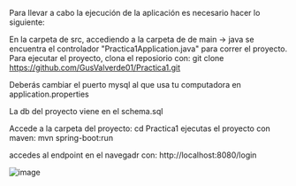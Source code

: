 Para llevar a cabo la ejecución de la aplicación es necesario hacer lo siguiente: 

En la carpeta de src, accediendo a la carpeta de de main -> java se encuentra el controlador "Practica1Application.java" para correr el proyecto. 
Para ejecutar el proyecto, clona el reposiorio con: git clone https://github.com/GusValverde01/Practica1.git 

Deberás cambiar el puerto mysql al que usa tu computadora en application.properties

La db del proyecto viene en el schema.sql

Accede a la carpeta del proyecto: cd Practica1 ejecutas el proyecto con maven: mvn spring-boot:run 

accedes al endpoint en el navegadr con: http://localhost:8080/login

![image](https://github.com/user-attachments/assets/ff6bb321-5b7e-4934-a4f8-57271902d0be)

